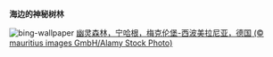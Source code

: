 
**海边的神秘树林**

![bing-wallpaper](https://www.bing.com/th?id=OHR.GhostForest_ZH-CN9648216213_1920x1080.jpg)
[幽灵森林，宁哈根，梅克伦堡-西波美拉尼亚，德国 (© mauritius images GmbH/Alamy Stock Photo)](https://www.bing.com/search?q=%E5%AE%81%E5%93%88%E6%A0%B9&amp;form=hpcapt&amp;mkt=zh-cn)
  